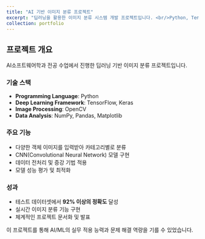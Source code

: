 ```yaml
---
title: "AI 기반 이미지 분류 프로젝트"
excerpt: "딥러닝을 활용한 이미지 분류 시스템 개발 프로젝트입니다. <br/>Python, TensorFlow, OpenCV 사용"
collection: portfolio
---
```


## 프로젝트 개요
AI소프트웨어학과 전공 수업에서 진행한 딥러닝 기반 이미지 분류 프로젝트입니다. 

### 기술 스택
- **Programming Language**: Python
- **Deep Learning Framework**: TensorFlow, Keras
- **Image Processing**: OpenCV
- **Data Analysis**: NumPy, Pandas, Matplotlib

### 주요 기능
- 다양한 객체 이미지를 입력받아 카테고리별로 분류
- CNN(Convolutional Neural Network) 모델 구현
- 데이터 전처리 및 증강 기법 적용
- 모델 성능 평가 및 최적화

### 성과
- 테스트 데이터셋에서 **92% 이상의 정확도** 달성
- 실시간 이미지 분류 기능 구현
- 체계적인 프로젝트 문서화 및 발표

이 프로젝트를 통해 AI/ML의 실무 적용 능력과 문제 해결 역량을 기를 수 있었습니다.